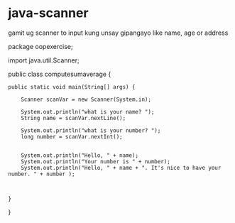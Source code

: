 # java-scanner
gamit ug scanner to input kung unsay gipangayo like name, age or address

package oopexercise;

import java.util.Scanner;

public class computesumaverage {

	public static void main(String[] args) {
		
		Scanner scanVar = new Scanner(System.in);
		
		System.out.println("what is your name? ");
		String name = scanVar.nextLine();
		
		System.out.println("what is your number? ");
		long number = scanVar.nextInt();
		
		
		System.out.println("Hello, " + name);
		System.out.println("Your number is " + number);
		System.out.println("Hello, " + name + ". It's nice to have your number. " + number );
		
		

	}
}
